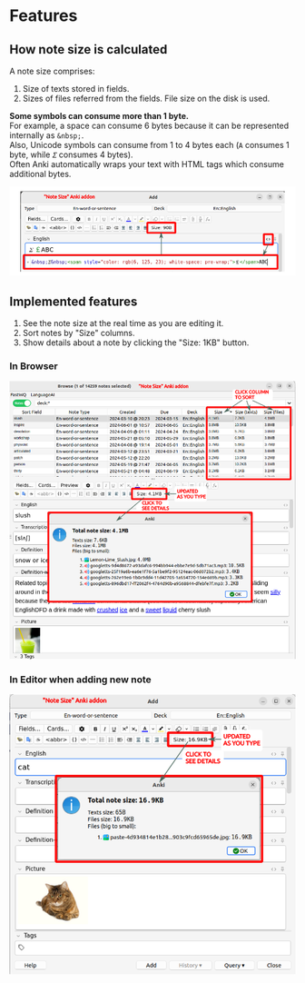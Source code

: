# Features

## How note size is calculated

A note size comprises:

1. Size of texts stored in fields.
2. Sizes of files referred from the fields. File size on the disk is used.

**Some symbols can consume more than 1 byte.**  
For example, a space can consume 6 bytes because it can be represented internally as `&nbsp;`.  
Also, Unicode symbols can consume from 1 to 4 bytes each (`A` consumes 1 byte, while `𝛴` consumes 4 bytes).  
Often Anki automatically wraps your text with HTML tags which consume additional bytes.

![](https://raw.githubusercontent.com/Aleks-Ya/note-size-anki-addon/main/description/calculate_note_size.png)

## Implemented features

1. See the note size at the real time as you are editing it.
2. Sort notes by "Size" columns.
3. Show details about a note by clicking the "Size: 1KB" button.

### In Browser

![](https://raw.githubusercontent.com/Aleks-Ya/note-size-anki-addon/main/description/edit_note.png)

### In Editor when adding new note

![](https://raw.githubusercontent.com/Aleks-Ya/note-size-anki-addon/main/description/add_note.png)
